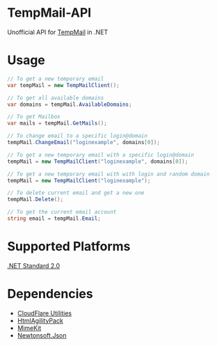 # TempMail-API
Unofficial API for [TempMail](https://temp-mail.org) in .NET

# Usage
```csharp
// To get a new temporary email
var tempMail = new TempMailClient();

// To get all available domains
var domains = tempMail.AvailableDomains;

// To get Mailbox
var mails = tempMail.GetMails();

// To change email to a specific login@domain
tempMail.ChangeEmail("loginexample", domains[0]);

// To get a new temporary email with a specific login@domain
tempMail = new TempMailClient("loginexample", domains[0]);

// To get a new temporary email with with login and random domain
tempMail = new TempMailClient("loginexample");

// To delete current email and get a new one
tempMail.Delete();

// To get the current email account
string email = tempMail.Email;
```
# Supported Platforms
[.NET Standard 2.0](https://github.com/dotnet/standard/blob/master/docs/versions.md)

# Dependencies
* [CloudFlare Utilities](https://github.com/elcattivo/CloudFlareUtilities)
* [HtmlAgilityPack](https://www.nuget.org/packages/HtmlAgilityPack)
* [MimeKit](https://www.nuget.org/packages/MimeKit)
* [Newtonsoft.Json](https://www.nuget.org/packages/Newtonsoft.Json)
